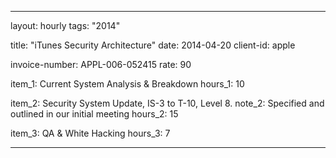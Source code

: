 ---

layout: hourly
tags: "2014"

title:  "iTunes Security Architecture"
date:   2014-04-20
client-id: apple

invoice-number: APPL-006-052415
rate: 90

item_1: Current System Analysis & Breakdown
hours_1: 10

item_2: Security System Update, IS-3 to T-10, Level 8. 
note_2: Specified and outlined in our initial meeting
hours_2: 15

item_3: QA & White Hacking
hours_3: 7

---